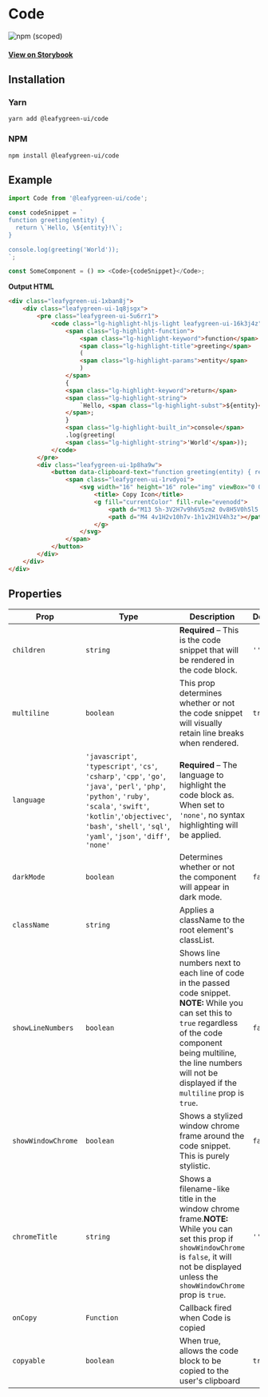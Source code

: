 # Code

![npm (scoped)](https://img.shields.io/npm/v/@leafygreen-ui/code.svg)

#### [View on Storybook](https://mongodb.github.io/leafygreen-ui/?path=/story/code--multiline)

## Installation

### Yarn

```shell
yarn add @leafygreen-ui/code
```

### NPM

```shell
npm install @leafygreen-ui/code
```

## Example

```js
import Code from '@leafygreen-ui/code';

const codeSnippet = `
function greeting(entity) {
  return \`Hello, \${entity}!\`;
}

console.log(greeting('World'));
`;

const SomeComponent = () => <Code>{codeSnippet}</Code>;
```

**Output HTML**

```HTML
<div class="leafygreen-ui-1xban8j">
    <div class="leafygreen-ui-1q8jsgx">
        <pre class="leafygreen-ui-5u6rr1">
			<code class="lg-highlight-hljs-light leafygreen-ui-16k3j4z">
				<span class="lg-highlight-function">
					<span class="lg-highlight-keyword">function</span>
					<span class="lg-highlight-title">greeting</span>
					(
					<span class="lg-highlight-params">entity</span>
					)
				</span>
				{
				<span class="lg-highlight-keyword">return</span>
				<span class="lg-highlight-string">
					`Hello, <span class="lg-highlight-subst">${entity}</span>!`
				</span>;
				}
				<span class="lg-highlight-built_in">console</span>
				.log(greeting(
				<span class="lg-highlight-string">'World'</span>));
			</code>
		</pre>
        <div class="leafygreen-ui-1p8ha9w">
            <button data-clipboard-text="function greeting(entity) { return `Hello, ${entity}!`; } console.log(greeting('World'));" aria-disabled="false" aria-label="Copy" class="copy-btn leafygreen-ui-nx7krf" tabindex="0">
                <span class="leafygreen-ui-1rvdyoi">
					<svg width="16" height="16" role="img" viewBox="0 0 16 16" class="">
						<title> Copy Icon</title>
						<g fill="currentColor" fill-rule="evenodd">
							<path d="M13 5h-3V2H7v9h6V5zm2 0v8H5V0h5l5 5z"></path>
							<path d="M4 4v1H2v10h7v-1h1v2H1V4h3z"></path>
						</g>
					</svg>
				</span>
            </button>
        </div>
    </div>
</div>
```

## Properties

| Prop               | Type                                                                                                                                                                                                                                          | Description                                                                                                                                                                                                                                     | Default |
| ------------------ | --------------------------------------------------------------------------------------------------------------------------------------------------------------------------------------------------------------------------------------------- | ----------------------------------------------------------------------------------------------------------------------------------------------------------------------------------------------------------------------------------------------- | ------- |
| `children`         | `string`                                                                                                                                                                                                                                      | **Required** – This is the code snippet that will be rendered in the code block.                                                                                                                                                                | `''`    |
| `multiline`        | `boolean`                                                                                                                                                                                                                                     | This prop determines whether or not the code snippet will visually retain line breaks when rendered.                                                                                                                                            | `true`  |
| `language`         | `'javascript'`, `'typescript'`, `'cs'`, `'csharp'`, `'cpp'`, `'go'`, `'java'`, `'perl'`, `'php'`, `'python'`, `'ruby'`, `'scala'`, `'swift'`, `'kotlin'`,`'objectivec'`, `'bash'`, `'shell'`, `'sql'`, `'yaml'`, `'json'`, `'diff'`, `'none'` | **Required** – The language to highlight the code block as. When set to `'none'`, no syntax highlighting will be applied.                                                                                                                       |         |
| `darkMode`         | `boolean`                                                                                                                                                                                                                                     | Determines whether or not the component will appear in dark mode.                                                                                                                                                                               | `false` |
| `className`        | `string`                                                                                                                                                                                                                                      | Applies a className to the root element's classList.                                                                                                                                                                                            |         |
| `showLineNumbers`  | `boolean`                                                                                                                                                                                                                                     | Shows line numbers next to each line of code in the passed code snippet. **NOTE:** While you can set this to `true` regardless of the code component being multiline, the line numbers will not be displayed if the `multiline` prop is `true`. | `false` |
| `showWindowChrome` | `boolean`                                                                                                                                                                                                                                     | Shows a stylized window chrome frame around the code snippet. This is purely stylistic.                                                                                                                                                         | `false` |
| `chromeTitle`      | `string`                                                                                                                                                                                                                                      | Shows a filename-like title in the window chrome frame.**NOTE:** While you can set this prop if `showWindowChrome` is `false`, it will not be displayed unless the `showWindowChrome` prop is `true`.                                           | `''`    |
| `onCopy`           | `Function`                                                                                                                                                                                                                                    | Callback fired when Code is copied                                                                                                                                                                                                              |         |
| `copyable`         | `boolean`                                                                                                                                                                                                                                     | When true, allows the code block to be copied to the user's clipboard                                                                                                                                                                           | `true`  |
